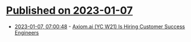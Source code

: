 # [Published on 2023-01-07](index.md)

* [2023-01-07, 07:00:48](https://news.ycombinator.com/item?id=34285890) - [Axiom.ai (YC W21) Is Hiring Customer Success Engineers](https://www.ycombinator.com/companies/axiom-ai/jobs/c57IYuA-customer-success-engineer)
